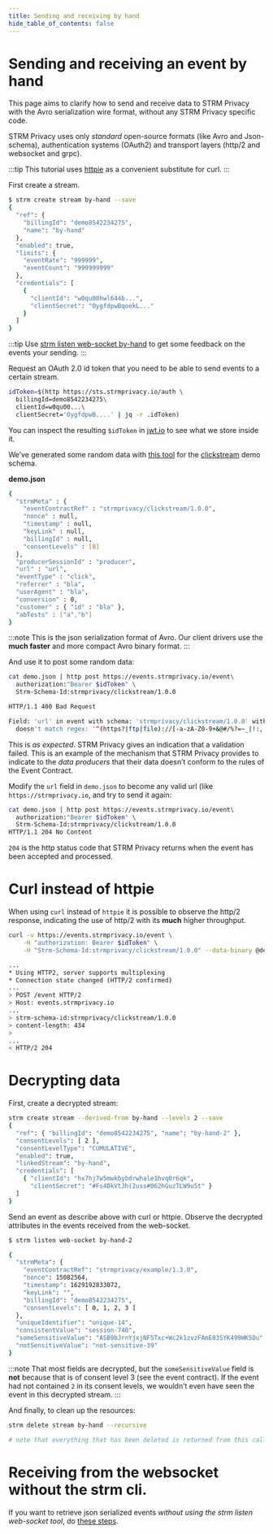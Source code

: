 ```yaml
---
title: Sending and receiving by hand
hide_table_of_contents: false
---
```


# Sending and receiving an event by hand

This page aims to clarify how to send and receive data to STRM Privacy
with the Avro serialization wire format, without any STRM Privacy
specific code.

STRM Privacy uses only *standard* open-source formats (like Avro and
Json-schema), authentication systems (OAuth2) and transport layers
(http/2 and websocket and grpc).


:::tip
This tutorial uses [httpie](https://httpie.io/) as a convenient
substitute for curl.
:::

First create a stream.

```bash
$ strm create stream by-hand --save
{
  "ref": {
    "billingId": "demo8542234275",
    "name": "by-hand"
  },
  "enabled": true,
  "limits": {
    "eventRate": "999999",
    "eventCount": "999999999"
  },
  "credentials": [
    {
      "clientId": "w0qu00hwl644b...",
      "clientSecret": "OygfdpwBqoekL..."
    }
  ]
}
```

:::tip
Use [strm listen web-socket by-hand](listen-web-socket.md) to get
some feedback on the events your sending.
:::

Request an OAuth 2.0 id token that you need to be able to send events to
a certain stream.

```bash
idToken=$(http https://sts.strmprivacy.io/auth \
  billingId=demo8542234275\
  clientId=w0qu00...\
  clientSecret='OygfdpwB....' | jq -r .idToken)
```

You can inspect the resulting `$idToken` in [jwt.io](https://jwt.io) to
see what we store inside it.

We’ve generated some random data with [this
tool](https://github.com/confluentinc/avro-random-generator) for the
[clickstream](https://console.strmprivacy.io/schemas/) demo schema.

**demo.json**

```bash
{
  "strmMeta" : {
    "eventContractRef" : "strmprivacy/clickstream/1.0.0",
    "nonce" : null,
    "timestamp" : null,
    "keyLink" : null,
    "billingId" : null,
    "consentLevels" : [0]
  },
  "producerSessionId" : "producer",
  "url" : "url",
  "eventType" : "click",
  "referrer" : "bla",
  "userAgent" : "bla",
  "conversion" : 0,
  "customer" : { "id" : "bla" },
  "abTests" : ["a","b"]
}
```

:::note
This is the json serialization format of Avro. Our client drivers use
the **much faster** and more compact Avro binary format.
:::

And use it to post some random data:

```bash
cat demo.json | http post https://events.strmprivacy.io/event\
  authorization:"Bearer $idToken" \
  Strm-Schema-Id:strmprivacy/clickstream/1.0.0

HTTP/1.1 400 Bad Request

Field: 'url' in event with schema: 'strmprivacy/clickstream/1.0.0' with value: 'url'
  doesn't match regex: '^(https?|ftp|file)://[-a-zA-Z0-9+&@#/%?=~_|!:,.;]*[-a-zA-Z0-9+&@#/%=~_|]'
```

This is *as expected*. STRM Privacy gives an indication that a
validation failed. This is an example of the mechanism that STRM Privacy
provides to indicate to the *data producers* that their data doesn’t
conform to the rules of the Event Contract.

Modify the `url` field in `demo.json` to become any valid url (like
`https://strmprivacy.io`, and try to send it again:

```bash
cat demo.json | http post https://events.strmprivacy.io/event\
  authorization:"Bearer $idToken" \
  Strm-Schema-Id:strmprivacy/clickstream/1.0.0
HTTP/1.1 204 No Content
```

`204` is the http status code that STRM Privacy returns when the event
has been accepted and processed.

# Curl instead of httpie

When using `curl` instead of `httpie` it is possible to observe the
http/2 response, indicating the use of http/2 with its **much** higher
throughput.

```bash
curl -v https://events.strmprivacy.io/event \
    -H "authorization: Bearer $idToken" \
    -H "Strm-Schema-Id:strmprivacy/clickstream/1.0.0" --data-binary @demo.json

...
* Using HTTP2, server supports multiplexing
* Connection state changed (HTTP/2 confirmed)
...
> POST /event HTTP/2
> Host: events.strmprivacy.io
...
> strm-schema-id:strmprivacy/clickstream/1.0.0
> content-length: 434
>
...
< HTTP/2 204
```

# Decrypting data

First, create a decrypted stream:

```bash
strm create stream --derived-from by-hand --levels 2 --save
{
  "ref": { "billingId": "demo8542234275", "name": "by-hand-2" },
  "consentLevels": [ 2 ],
  "consentLevelType": "CUMULATIVE",
  "enabled": true,
  "linkedStream": "by-hand",
  "credentials": [
    { "clientId": "hx7hj7w5mwkbybdrwhale1hvq0r6qk",
      "clientSecret": "#Fs4DkVtJh(2uss#062hGuzTLW9u5t" }
  ]
}
```

Send an event as describe above with curl or httpie. Observe the
decrypted attributes in the events received from the web-socket.

```bash
$ strm listen web-socket by-hand-2

{
  "strmMeta": {
    "eventContractRef": "strmprivacy/example/1.3.0",
    "nonce": 15082564,
    "timestamp": 1629192833072,
    "keyLink": "",
    "billingId": "demo8542234275",
    "consentLevels": [ 0, 1, 2, 3 ]
  },
  "uniqueIdentifier": "unique-14",
  "consistentValue": "session-740",
  "someSensitiveValue": "ASB9bJrnYjxjNF5Txc+Wc2k1zvzFAmE03SYK499WK5Du",
  "notSensitiveValue": "not-sensitive-39"
}
```

:::note
That most fields are decrypted, but the `someSensitiveValue` field is
**not** because that is of consent level 3 (see the event contract). If
the event had not contained `2` in its consent levels, we wouldn’t even
have seen the event in this decrypted stream.
:::

And finally, to clean up the resources:

```bash
strm delete stream by-hand --recursive

# note that everything that has been deleted is returned from this call.
```


# Receiving from the websocket without the strm cli.

If you want to retrieve json serialized events *without using the strm
listen web-socket tool*, do [these
steps](/quickstart/listen-web-socket.md#wscat).

